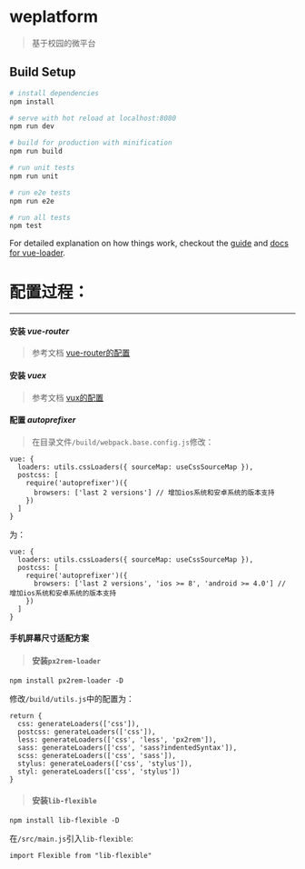 # weplatform

> 基于校园的微平台

## Build Setup

``` bash
# install dependencies
npm install

# serve with hot reload at localhost:8080
npm run dev

# build for production with minification
npm run build

# run unit tests
npm run unit

# run e2e tests
npm run e2e

# run all tests
npm test
```

For detailed explanation on how things work, checkout the [guide](http://vuejs-templates.github.io/webpack/) and [docs for vue-loader](http://vuejs.github.io/vue-loader).

# 配置过程：
----
#### 安装 *vue-router*
> 参考文档 [vue-router的配置](https://router.vuejs.org/zh-cn/)

#### 安装 *vuex*
> 参考文档 [vux的配置](https://vuex.vuejs.org/zh-cn/)

#### 配置 *autoprefixer*
> 在目录文件`/build/webpack.base.config.js`修改：
```
vue: {
  loaders: utils.cssLoaders({ sourceMap: useCssSourceMap }),
  postcss: [
    require('autoprefixer')({
      browsers: ['last 2 versions'] // 增加ios系统和安卓系统的版本支持
    })
  ]
}
```
为：
```
vue: {
  loaders: utils.cssLoaders({ sourceMap: useCssSourceMap }),
  postcss: [
    require('autoprefixer')({
      browsers: ['last 2 versions', 'ios >= 8', 'android >= 4.0'] // 增加ios系统和安卓系统的版本支持
    })
  ]
}
```

#### 手机屏幕尺寸适配方案
> #### 安装`px2rem-loader`
```
npm install px2rem-loader -D
```
修改`/build/utils.js`中的配置为：
```
return {
  css: generateLoaders(['css']),
  postcss: generateLoaders(['css']),
  less: generateLoaders(['css', 'less', 'px2rem']),
  sass: generateLoaders(['css', 'sass?indentedSyntax']),
  scss: generateLoaders(['css', 'sass']),
  stylus: generateLoaders(['css', 'stylus']),
  styl: generateLoaders(['css', 'stylus'])
}
```

> #### 安装`lib-flexible`
```
npm install lib-flexible -D
```
在`/src/main.js`引入`lib-flexible`:
```
import Flexible from "lib-flexible"
```
